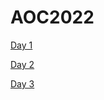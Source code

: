 # AOC2022

[Day 1](https://cloudyshoe.github.io/AOC2022/01)

[Day 2](https://cloudyshoe.github.io/AOC2022/02)

[Day 3](https://cloudyshoe.github.io/AOC2022/03)
